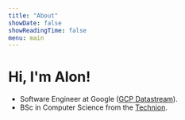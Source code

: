 ```yaml
---
title: "About"
showDate: false
showReadingTime: false
menu: main
---
```


# Hi, I'm Alon!

* Software Engineer at Google ([GCP Datastream](https://cloud.google.com/datastream)).
* BSc in Computer Science from the [Technion](https://www.technion.ac.il/en/).
